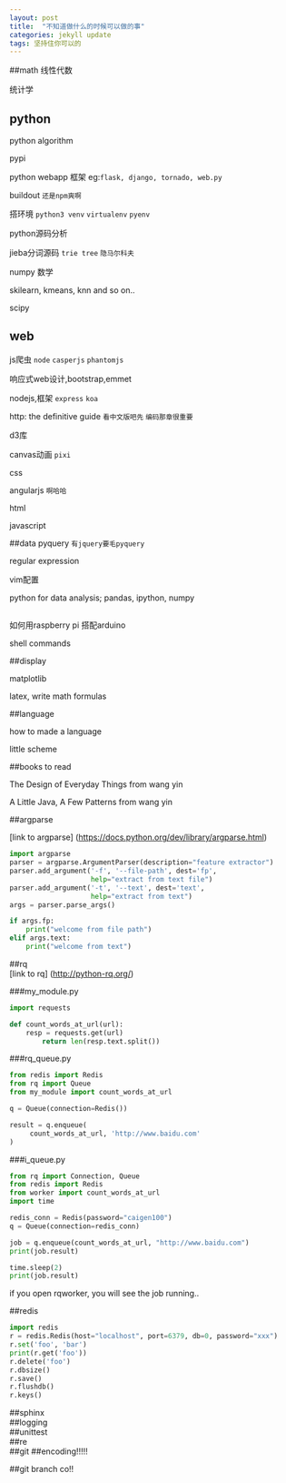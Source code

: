 ```yaml
---
layout: post
title:  "不知道做什么的时候可以做的事"
categories: jekyll update
tags: 坚持住你可以的
---
```

##math
线性代数

统计学

## python 
python algorithm

pypi

python webapp 框架 eg:`flask, django, tornado, web.py`

buildout `还是npm爽啊`

搭环境 `python3 venv` `virtualenv` `pyenv`

python源码分析

jieba分词源码 `trie tree` `隐马尔科夫`

numpy 数学

skilearn, kmeans, knn and so on..

scipy

## web
js爬虫 `node` `casperjs` `phantomjs`

响应式web设计,bootstrap,emmet

nodejs,框架 `express` `koa`

http: the definitive guide `看中文版吧先` `编码那章很重要`

d3库

canvas动画 `pixi`

css

angularjs `啊哈哈`

html

javascript

##data
pyquery `有jquery要毛pyquery`

regular expression

vim配置

python for data analysis; pandas, ipython, numpy

##
如何用raspberry pi 搭配arduino

shell commands

##display

matplotlib

latex, write math formulas


##language

how to made a language

little scheme

##books to read

The Design of Everyday Things  from wang yin

A Little Java, A Few Patterns  from wang yin


##argparse 

[link to argparse] (https://docs.python.org/dev/library/argparse.html)

```python
import argparse
parser = argparse.ArgumentParser(description="feature extractor")
parser.add_argument('-f', '--file-path', dest='fp',
                    help="extract from text file")
parser.add_argument('-t', '--text', dest='text',
					help="extract from text")
args = parser.parse_args()

if args.fp:
    print("welcome from file path")
elif args.text:
    print("welcome from text")
```

##rq  
[link to rq] (http://python-rq.org/)

###my_module.py  
```python
import requests

def count_words_at_url(url):
    resp = requests.get(url)
        return len(resp.text.split())
```

###rq_queue.py
```python
from redis import Redis
from rq import Queue
from my_module import count_words_at_url

q = Queue(connection=Redis())

result = q.enqueue(
     count_words_at_url, 'http://www.baidu.com'
)
```

###i_queue.py
```python
from rq import Connection, Queue
from redis import Redis
from worker import count_words_at_url
import time

redis_conn = Redis(password="caigen100")
q = Queue(connection=redis_conn)

job = q.enqueue(count_words_at_url, "http://www.baidu.com")
print(job.result)

time.sleep(2)
print(job.result)
```

if you open rqworker, you will see the job running..

##redis 
```python
import redis  
r = redis.Redis(host="localhost", port=6379, db=0, password="xxx")  
r.set('foo', 'bar')  
print(r.get('foo'))  
r.delete('foo')  
r.dbsize()  
r.save()  
r.flushdb()  
r.keys()  
```

##sphinx  
##logging  
##unittest  
##re  
##git
##encoding!!!!!

##git branch co!!


